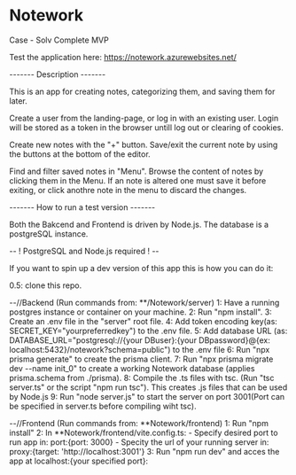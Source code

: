 # Notework

Case - Solv
Complete MVP

Test the application here:
https://notework.azurewebsites.net/


------- Description -------

This is an app for creating notes, categorizing them, and saving them for later.

Create a user from the landing-page, or log in with an existing user.
Login will be stored as a token in the browser untill log out or clearing of cookies.

Create new notes with the "+" button.
Save/exit the current note by using the buttons at the bottom of the editor.

Find and filter saved notes in "Menu".
Browse the content of notes by clicking them in the Menu.
If an note is altered one must save it before exiting, or click anothre note in the menu to discard the changes.

------- How to run a test version -------

Both the Bakcend and Frontend is driven by Node.js.
The database is a postgreSQL instance.

-- ! PostgreSQL and Node.js required ! --

If you want to spin up a dev version of this app this is how you can do it:

0.5: clone this repo.

--//Backend (Run commands from: \*\*/Notework/server)
1: Have a running postgres instance or container on your machine.
2: Run "npm install".
3: Create an .env file in the "server" root file.
4: Add token encoding key(as: SECRET_KEY="yourpreferredkey") to the .env file.
5: Add database URL (as: DATABASE_URL="postgresql://{your DBuser}:{your DBpassword}@{ex: localhost:5432}/notework?schema=public") to the .env file
6: Run "npx prisma generate" to create the prisma client.
7: Run "npx prisma migrate dev --name init_0" to create a working Notework database (applies prisma.schema from ./prisma).
8: Compile the .ts files with tsc. (Run "tsc server.ts" or the script "npm run tsc"). This creates .js files that can be used by Node.js
9: Run "node server.js" to start the server on port 3001(Port can be specified in server.ts before compiling wiht tsc).

--//Frontend (Run commands from: **Notework/frontend)
1: Run "npm install"
2: In **Notework/frontend/vite.config.ts: - Specify desired port to run app in: port:{port: 3000} - Specity the url of your running server in: proxy:{target: 'http://localhost:3001'}
3: Run "npm run dev" and acces the app at localhost:{your specified port}:
